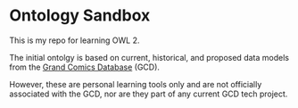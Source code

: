 # Ontology Sandbox

This is my repo for learning OWL 2.

The initial ontolgy is based on current, historical, and proposed data
models from the [Grand Comics Database](https://www.comics.org/) (GCD).

However, these are personal learning tools only and are not officially
associated with the GCD, nor are they part of any current GCD tech project.
